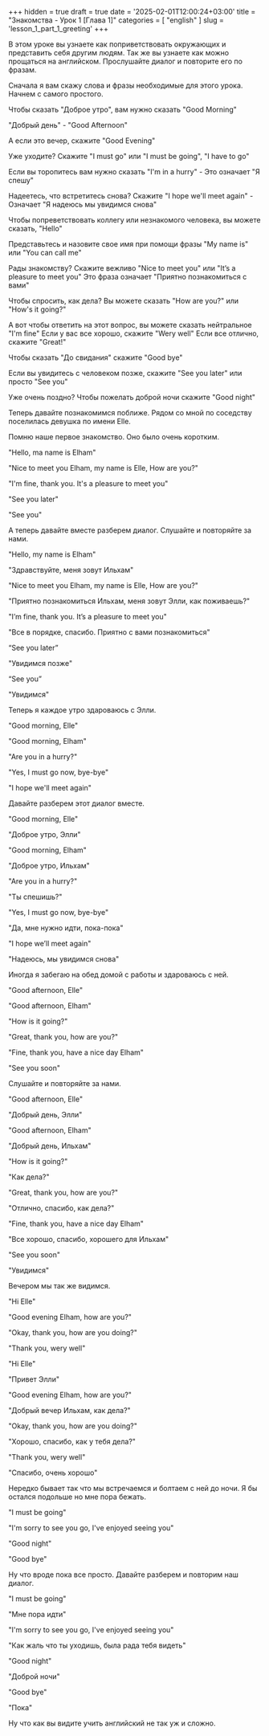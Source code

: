 +++
hidden = true
draft = true
date = '2025-02-01T12:00:24+03:00'
title = "Знакомства - Урок 1  [Глава 1]"
categories = [ "english" ]
slug = 'lesson_1_part_1_greeting'
+++

В этом уроке вы узнаете как поприветствовать окружающих
и представить себя другим людям. Так же вы узнаете 
как можно прощаться на английском. Прослушайте диалог
и повторите его по фразам.

Сначала я вам скажу слова и фразы необходимые для этого урока.
Начнем с самого простого. 

Чтобы сказать "Доброе утро", вам нужно сказать "Good Morning"

"Добрый день" - "Good Afternoon"

А если это вечер, скажите "Good Evening"

Уже уходите? Скажите "I must go" или "I must be going", "I have to go"

Если вы торопитесь вам нужно сказать "I'm in a hurry" - 
Это означает "Я спешу"

Надеетесь, что встретитесь снова? Скажите "I hope we'll meet again" -
Означает "Я надеюсь мы увидимся снова"

Чтобы попреветствовать коллегу или незнакомого человека, 
вы можете сказать, "Hello"

Представьтесь и назовите свое имя при помощи фразы "My name is"
или "You can call me"

Рады знакомству? Скажите вежливо "Nice to meet you" 
или "It’s a pleasure to meet you" 
Это фраза означает "Приятно познакомиться с вами"

Чтобы спросить, как дела? Вы можете сказать "How are you?"
или "How's it going?"

А вот чтобы ответить на этот вопрос, 
вы можете сказать нейтральное "I'm fine"
Если у вас все хорошо, скажите "Wery well"
Если все отлично, скажите "Great!"

Чтобы сказать "До свидания" скажите "Good bye"

Если вы увидитесь с человеком позже, скажите "See you later"
или просто "See you" 

Уже очень поздно? Чтобы пожелать доброй ночи скажите "Good night"

Теперь давайте познакомимся поближе. Рядом со мной по соседству
поселилась девушка по имени Elle.

Помню наше первое знакомство. Оно было очень коротким.

"Hello, ma name is Elham" 

"Nice to meet you Elham, my name is Elle, How are you?"

"I'm fine, thank you. It's a pleasure to meet you"

"See you later"

"See you"

А теперь давайте вместе разберем диалог. Слушайте 
и повторяйте за нами. 

"Hello, my name is Elham"
<p class="gray">
"Здравствуйте, меня зовут Ильхам"
</p>
"Nice to meet you Elham, my name is Elle, How are you?"
<p class="gray">
"Приятно познакомиться Ильхам, меня зовут Элли, как поживаешь?"
</p>
"I’m fine, thank you. It’s a pleasure to meet you"
<p class="gray">
"Все в порядке, спасибо. Приятно с вами познакомиться"
</p>
“See you later”
<p class="gray">
"Увидимся позже"
</p>
“See you”
<p class="gray">
"Увидимся"
</p>

Теперь я каждое утро здароваюсь с Элли.

"Good morning, Elle"

"Good morning, Elham"

"Are you in a hurry?"

"Yes, I must go now, bye-bye"

"I hope we'll meet again"

Давайте разберем этот диалог вместе. 

"Good morning, Elle"
<p class="gray">
"Доброе утро, Элли"
</p>
"Good morning, Elham"
<p class="gray">
"Доброе утро, Ильхам"
</p>
"Are you in a hurry?"
<p class="gray">
"Ты спешишь?"
</p>
"Yes, I must go now, bye-bye"
<p class="gray">
"Да, мне нужно идти, пока-пока"
</p>
"I hope we’ll meet again"
<p class="gray">
"Надеюсь, мы увидимся снова"
</p>

Иногда я забегаю на обед домой с работы и здароваюсь с ней.

"Good afternoon, Elle"

"Good afternoon, Elham"

"How is it going?"

"Great, thank you, how are you?"

"Fine, thank you, have a nice day Elham"

"See you soon"

Слушайте и повторяйте за нами.

"Good afternoon, Elle"
<p class="gray">
"Добрый день, Элли"
</p>
"Good afternoon, Elham"
<p class="gray">
"Добрый день, Ильхам"
</p>
"How is it going?"
<p class="gray">
"Как дела?"
</p>
"Great, thank you, how are you?"
<p class="gray">
"Отлично, спасибо, как дела?"
</p>
"Fine, thank you, have a nice day Elham"
<p class="gray">
"Все хорошо, спасибо, хорошего для Ильхам"
</p>
"See you soon"
<p class="gray">
"Увидимся"
</p>

Вечером мы так же видимся.

"Hi Elle"

"Good evening Elham, how are you?"

"Okay, thank you, how are you doing?"

"Thank you, wery well"

"Hi Elle"
<p class="gray">
"Привет Элли"
</p>
"Good evening Elham, how are you?"
<p class="gray">
"Добрый вечер Ильхам, как дела?"
</p>
"Okay, thank you, how are you doing?"
<p class="gray">
"Хорошо, спасибо, как у тебя дела?"
</p>
"Thank you, wery well"
<p class="gray">
"Спасибо, очень хорошо"
</p>

Нередко бывает так что мы встречаемся и 
болтаем с ней до ночи. Я бы остался подольше но 
мне пора бежать. 

"I must be going"

"I'm sorry to see you go, I've enjoyed seeing you"

"Good night"

"Good bye"

Ну что вроде пока все просто. Давайте разберем 
и повторим наш диалог.

"I must be going"
<p class="gray">
"Мне пора идти"
</p>
"I'm sorry to see you go, I've enjoyed seeing you"
<p class="gray">
"Как жаль что ты уходишь, была рада тебя видеть"
</p>
"Good night"
<p class="gray">
"Доброй ночи"
</p>
"Good bye"
<p class="gray">
"Пока"
</p>

Ну что как вы видите учить английский не так уж и сложно.

